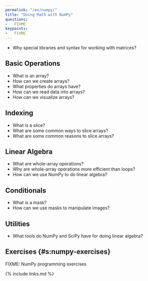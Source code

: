 ```yaml
---
permalink: "/en/numpy/"
title: "Doing Math with NumPy"
questions:
-   FIXME
keypoints:
-   FIXME
---
```


-   Why special libraries and syntax for working with matrices?

## Basic Operations

-   What is an array?
-   How can we create arrays?
-   What properties do arrays have?
-   How can we read data into arrays?
-   How can we visualize arrays?

## Indexing

-   What is a slice?
-   What are some common ways to slice arrays?
-   What are some common reasons to slice arrays?

## Linear Algebra

-   What are whole-array operations?
-   Why are whole-array operations more efficient than loops?
-   How can we use NumPy to do linear algebra?

## Conditionals

-   What is a mask?
-   How can we use masks to manipulate images?

## Utilities

-   What tools do NumPy and SciPy have for doing linear algebra?

## Exercises {#s:numpy-exercises}

FIXME: NumPy programming exercises

{% include links.md %}
